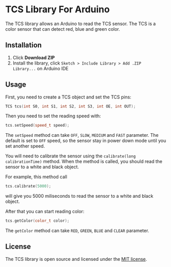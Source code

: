 TCS Library For Arduino
=======================

The TCS library allows an Arduino to read the TCS sensor. The TCS is a color sensor that can detect red, blue and green color.

## Installation
1. Click **Download ZIP**
2. Install the library, click `Sketch > Include Library > Add .ZIP Library...` on Arduino IDE

## Usage
First, you need to create a TCS object and set the TCS pins:
```c++
TCS tcs(int S0, int S1, int S2, int S3, int OE, int OUT);
```
Then you need to set the reading speed with:
```c++
tcs.setSpeed(speed_t speed);
```
The `setSpeed` method can take `OFF`, `SLOW`, `MEDIUM` and `FAST` parameter. The default is set to `OFF` speed, so the sensor stay in power down mode until you set another speed.

You will need to calibrate the sensor using the `calibrate(long calibrationTime)` method. When the method is called, you should read the sensor to a white and black object.

For example, this method call
```c++
tcs.calibrate(5000);
```
will give you 5000 miliseconds to read the sensor to a white and black object.

After that you can start reading color:
```c++
tcs.getColor(color_t color);
```
The `getColor` method can take `RED`, `GREEN`, `BLUE` and `CLEAR` parameter.

## License
The TCS library is open source and licensed under the [MIT license](http://opensource.org/licenses/MIT).
